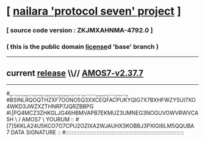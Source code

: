 
# [ [nailara 'protocol seven' project](http://nailara.network/) ]

### [ source code version : ZKJMXAHNMA-4792.0 ]

### ( this is the public domain [license](../license)d 'base' branch )
---
## current [release](https://github.com/nailara-technologies/protocol-7/releases) \\\\// [AMOS7-v2.37.7](https://github.com/nailara-technologies/protocol-7/releases/tag/AMOS7-v2.37.7)
---

#,,..,.,.,,,,,..,,,.,,,.,,,.,,,.,,,,,,,,.,,..,..,,...,...,,,,,,.,,...,,.,,..,,
#BSINLRQOQTHZXF7OONO5Q3XXCEQFACPUKYQIG7X7BXHFWZY5UI7XO4WKD3JWZXZTHNRP7JQRZBBPG
#\\\|PQ4MCZ3ZHKGLJG46HBMVAPB7EKMUZ3UMNEG3NOGUVOWVRWVCA5H \ / AMOS7 \ YOURUM ::
#\[7]5KKLA24U5KCO7O7CPU2OZIXA2WJAUHX3KOBBJ3PXIGI6LM5QQUBA 7  DATA SIGNATURE ::
#:::::::::::::::::::::::::::::::::::::::::::::::::::::::::::::::::::::::::::::
